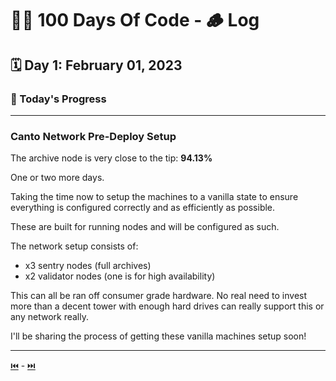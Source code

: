 # 👨‍💻 100 Days Of Code - 🪵 Log

## 🗓️ Day 1: February 01, 2023

### **🥵 Today's Progress**

***

### **Canto Network Pre-Deploy Setup**

The archive node is very close to the tip: **94.13%**

One or two more days.

Taking the time now to setup the machines to a vanilla state to ensure everything is configured correctly and as efficiently as possible.

These are built for running nodes and will be configured as such.

The network setup consists of:

- x3 sentry nodes (full archives)
- x2 validator nodes (one is for high availability)

This can all be ran off consumer grade hardware. No real need to invest more than a decent tower with enough hard drives can really support this or any network really.

I'll be sharing the process of getting these vanilla machines setup soon!

***

[⏮️](036.md) - [⏭️](038.md)
